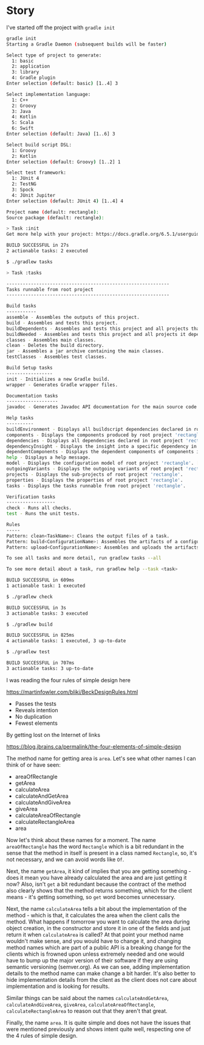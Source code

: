 # Story

I've started off the project with `gradle init`

```bash
gradle init
Starting a Gradle Daemon (subsequent builds will be faster)

Select type of project to generate:
  1: basic
  2: application
  3: library
  4: Gradle plugin
Enter selection (default: basic) [1..4] 3

Select implementation language:
  1: C++
  2: Groovy
  3: Java
  4: Kotlin
  5: Scala
  6: Swift
Enter selection (default: Java) [1..6] 3

Select build script DSL:
  1: Groovy
  2: Kotlin
Enter selection (default: Groovy) [1..2] 1

Select test framework:
  1: JUnit 4
  2: TestNG
  3: Spock
  4: JUnit Jupiter
Enter selection (default: JUnit 4) [1..4] 4

Project name (default: rectangle):
Source package (default: rectangle):

> Task :init
Get more help with your project: https://docs.gradle.org/6.5.1/userguide/java_library_plugin.html

BUILD SUCCESSFUL in 27s
2 actionable tasks: 2 executed
```

```bash
$ ./gradlew tasks

> Task :tasks

------------------------------------------------------------
Tasks runnable from root project
------------------------------------------------------------

Build tasks
-----------
assemble - Assembles the outputs of this project.
build - Assembles and tests this project.
buildDependents - Assembles and tests this project and all projects that depend on it.
buildNeeded - Assembles and tests this project and all projects it depends on.
classes - Assembles main classes.
clean - Deletes the build directory.
jar - Assembles a jar archive containing the main classes.
testClasses - Assembles test classes.

Build Setup tasks
-----------------
init - Initializes a new Gradle build.
wrapper - Generates Gradle wrapper files.

Documentation tasks
-------------------
javadoc - Generates Javadoc API documentation for the main source code.

Help tasks
----------
buildEnvironment - Displays all buildscript dependencies declared in root project 'rectangle'.
components - Displays the components produced by root project 'rectangle'. [incubating]
dependencies - Displays all dependencies declared in root project 'rectangle'.
dependencyInsight - Displays the insight into a specific dependency in root project 'rectangle'.
dependentComponents - Displays the dependent components of components in root project 'rectangle'. [incubating]
help - Displays a help message.
model - Displays the configuration model of root project 'rectangle'. [incubating]
outgoingVariants - Displays the outgoing variants of root project 'rectangle'.
projects - Displays the sub-projects of root project 'rectangle'.
properties - Displays the properties of root project 'rectangle'.
tasks - Displays the tasks runnable from root project 'rectangle'.

Verification tasks
------------------
check - Runs all checks.
test - Runs the unit tests.

Rules
-----
Pattern: clean<TaskName>: Cleans the output files of a task.
Pattern: build<ConfigurationName>: Assembles the artifacts of a configuration.
Pattern: upload<ConfigurationName>: Assembles and uploads the artifacts belonging to a configuration.

To see all tasks and more detail, run gradlew tasks --all

To see more detail about a task, run gradlew help --task <task>

BUILD SUCCESSFUL in 609ms
1 actionable task: 1 executed
```


```bash
$ ./gradlew check

BUILD SUCCESSFUL in 3s
3 actionable tasks: 3 executed

$ ./gradlew build

BUILD SUCCESSFUL in 825ms
4 actionable tasks: 1 executed, 3 up-to-date

$ ./gradlew test

BUILD SUCCESSFUL in 707ms
3 actionable tasks: 3 up-to-date
```

I was reading the four rules of simple design
here

https://martinfowler.com/bliki/BeckDesignRules.html

* Passes the tests
* Reveals intention
* No duplication
* Fewest elements

By getting lost on the Internet of links

https://blog.jbrains.ca/permalink/the-four-elements-of-simple-design

The method name for getting area is `area`. Let's see
what other names I can think of or have seen:

* areaOfRectangle
* getArea
* calculateArea
* calculateAndGetArea
* calculateAndGiveArea
* giveArea
* calculateAreaOfRectangle
* calculateRectangleArea
* area

Now let's think about these names for a moment.
The name `areaOfRectangle` has the word `Rectangle`
which is a bit redundant in the sense that the method
in itself is present in a class named `Rectangle`,
so, it's not necessary, and we can avoid words like
`Of`. 

Next, the name `getArea`, it kind of implies
that you are getting something - does it mean
you have already calculated the area and are just
getting it now? Also, isn't `get` a bit redundant because
the contract of the method also clearly shows that
the method returns something, which for the client means -
it's getting something, so `get` word becomes
unnecessary.

Next, the name `calculateArea` tells
a bit about the implementation of the method - which
is that, it calculates the area when the client
calls the method. What happens if tomorrow you want to
calculate the area during object creation, in the
constructor and store it in one of the fields and
just return it when `calculateArea` is called?
At that point your method name wouldn't make sense, 
and you would have to change it, and changing
method names which are part of a public API is
a breaking change for the clients which is frowned
upon unless extremely needed and one would have to
bump up the major version of their software if they
are using semantic versioning (semver.org). As
we can see, adding implementation details to the
method name can make change a bit harder. It's
also better to hide implementation details from the
client as the client does not care about implementation
and is looking for results. 

Similar things can be said about the names
`calculateAndGetArea`, `calculateAndGiveArea`,
`giveArea`, `calculateAreaOfRectangle`,
`calculateRectangleArea` to reason out that they
aren't that great. 

Finally, the name `area`. It is quite simple and
does not have the issues that were mentioned
previously and shows intent quite well, respecting
one of the 4 rules of simple design.
